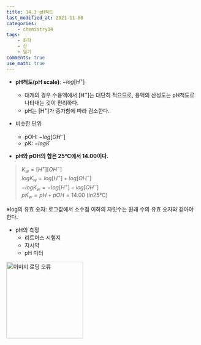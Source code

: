 ```yaml
---
title: 14.3 pH척도
last_modified_at: 2021-11-08
categories:
    - chemistry14
tags:
    - 화학
    - 산
    - 염기
comments: true
use_math: true
---
```


- **pH척도(pH scale)**: $-log[H^+]$
    - 대개의 경우 수용액에서 [H<sup>+</sup>]는 대단히 적으므로, 용액의 산성도는 pH척도로 나타내는 것이 편리하다.
    - pH는 [H<sup>+</sup>]가 증가함에 따라 감소한다.

- 비슷한 단위
    - pOH: $-log[OH^-]$
    - pK: $-logK$

- **pH와 pOH의 합은 25℃에서 14.00이다.**
>$K_w=[H^+][OH^-]$\
>$logK_w=log[H^+]+log[OH^-]$\
>$-logK_w=-log[H^+]-log[OH^-]$\
>$pK_w=pH+pOH=14.00\ (in 25℃)$

※log의 유효 숫자: 로그값에서 소수점 이하의 자릿수는 원래 수의 유효 숫자와 같아야 한다.

- pH의 측정
    - 리트머스 시험지
    - 지시약
    - pH 미터

<img src="https://user-images.githubusercontent.com/79562050/140743140-aa7924f3-1ee0-4557-affb-ae2c7d972835.png" alt="이미지 로딩 오류" width="200px">